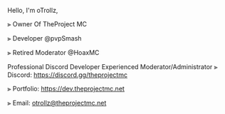 Hello, I'm oTrollz,

⫸ Owner Of TheProject MC

⫸ Developer @pvpSmash

⫸ Retired Moderator @HoaxMC

Professional Discord Developer
Experienced Moderator/Administrator
⫸ Discord:
https://discord.gg/theprojectmc

⫸ Portfolio:
https://dev.theprojectmc.net

⫸ Email:
otrollz@theprojectmc.net

